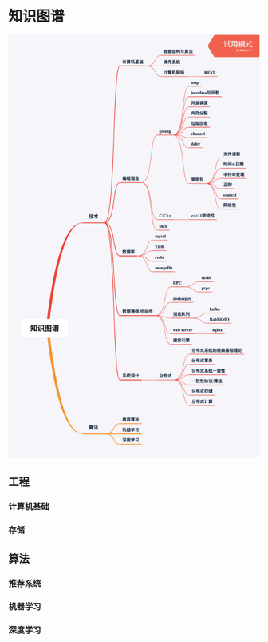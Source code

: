# 知识图谱
<div align="center">
    <img src="./img/knowledge.png" >
</div>

## 工程
### 计算机基础
### 存储

## 算法
### 推荐系统
### 机器学习
### 深度学习
